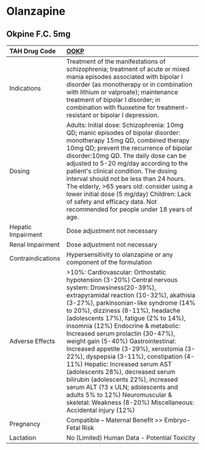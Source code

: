 # Olanzapine

## Okpine F.C. 5mg

| TAH Drug Code      | [**OOKP**](https://www.tahsda.org.tw/drugs/hissearch.php?drug_code=OOKP)                                                                                                                                                                                                                                                                                                                                                                                                                                                                                                                                                                                                                                                    |
|:-------------------|:----------------------------------------------------------------------------------------------------------------------------------------------------------------------------------------------------------------------------------------------------------------------------------------------------------------------------------------------------------------------------------------------------------------------------------------------------------------------------------------------------------------------------------------------------------------------------------------------------------------------------------------------------------------------------------------------------------------------------|
| Indications        | Treatment of the manifestations of schizophrenia; treatment of acute or mixed mania episodes associated with bipolar I disorder (as monotherapy or in combination with lithium or valproate); maintenance treatment of bipolar I disorder; in combination with fluoxetine for treatment-resistant or bipolar I depression.                                                                                                                                                                                                                                                                                                                                                                                                  |
| Dosing             | Adults: Initial dose: Schizophrenia: 10mg QD; manic episodes of bipolar disorder: monotherapy 15mg QD, combined therapy 10mg QD; prevent the recurrence of bipolar disorder:10mg QD. The daily dose can be adjusted to 5-20 mg/day according to the patient's clinical condition. The dosing interval should not be less than 24 hours. The elderly, >65 years old: consider using a lower initial dose (5 mg/day) Children: Lack of safety and efficacy data. Not recommended for people under 18 years of age.                                                                                                                                                                                                            |
| Hepatic Impairment | Dose adjustment not necessary                                                                                                                                                                                                                                                                                                                                                                                                                                                                                                                                                                                                                                                                                               |
| Renal Impairment   | Dose adjustment not necessary                                                                                                                                                                                                                                                                                                                                                                                                                                                                                                                                                                                                                                                                                               |
| Contraindications  | Hypersensitivity to olanzapine or any component of the formulation                                                                                                                                                                                                                                                                                                                                                                                                                                                                                                                                                                                                                                                          |
| Adverse Effects    | >10%: Cardiovascular: Orthostatic hypotension (3-20%) Central nervous system: Drowsiness(20-39%), extrapyramidal reaction (10-32%), akathisia (3-27%), parkinsonian-like syndrome (14% to 20%), dizziness (8-11%), headache (adolescents 17%), fatigue (2% to 14%), insomnia (12%) Endocrine & metabolic: Increased serum prolactin (30-47%), weight gain (5-40%) Gastrointestinal: Increased appetite (3-29%), xerostomia (3-22%), dyspepsia (3-11%), constipation (4-11%) Hepatic: Increased serum AST (adolescents 28%), decreased serum bilirubin (adolescents 22%), increased serum ALT (?3 x ULN; adolescents and adults 5% to 12%) Neuromuscular & skeletal: Weakness (8-20%) Miscellaneous: Accidental injury (12%) |
| Pregnancy          | Compatible – Maternal Benefit >> Embryo-Fetal Risk                                                                                                                                                                                                                                                                                                                                                                                                                                                                                                                                                                                                                                                                          |
| Lactation          | No (Limited) Human Data - Potential Toxicity                                                                                                                                                                                                                                                                                                                                                                                                                                                                                                                                                                                                                                                                                |

